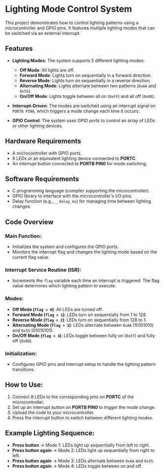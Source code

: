 # Lighting Mode Control System

This project demonstrates how to control lighting patterns using a microcontroller and GPIO pins. It features multiple lighting modes that can be switched via an external interrupt.

## Features
- **Lighting Modes**: The system supports 5 different lighting modes:
  - **Off Mode**: All lights are off.
  - **Forward Mode**: Lights turn on sequentially in a forward direction.
  - **Reverse Mode**: Lights turn on sequentially in a reverse direction.
  - **Alternating Mode**: Lights alternate between two patterns (`0xAA` and `0x55`).
  - **On/Off Mode**: Lights toggle between all on (`0xFF`) and all off (`0x00`).

- **Interrupt-Driven**: The modes are switched using an interrupt signal on `PORTB PIN0`, which triggers a mode change each time it occurs.

- **GPIO Control**: The system uses GPIO ports to control an array of LEDs or other lighting devices.

## Hardware Requirements
- A microcontroller with GPIO ports.
- 8 LEDs or an equivalent lighting device connected to **PORTC**.
- An interrupt button connected to **PORTB PIN0** for mode switching.

## Software Requirements
- C programming language (compiler supporting the microcontroller).
- GPIO library to interface with the microcontroller's I/O pins.
- Delay function (e.g., `__delay_ms`) for managing time between lighting changes.

## Code Overview

### Main Function:
- Initializes the system and configures the GPIO ports.
- Monitors the interrupt flag and changes the lighting mode based on the current flag value.

### Interrupt Service Routine (ISR):
- Increments the `flag` variable each time an interrupt is triggered. The flag value determines which lighting pattern to execute.

### Modes:
- **Off Mode (`flag = 0`)**: All LEDs are turned off.
- **Forward Mode (`flag = 1`)**: LEDs turn on sequentially from 1 to 128.
- **Reverse Mode (`flag = 2`)**: LEDs turn on sequentially from 128 to 1.
- **Alternating Mode (`flag = 3`)**: LEDs alternate between `0xAA` (10101010) and `0x55` (01010101).
- **On/Off Mode (`flag = 4`)**: LEDs toggle between fully on (`0xFF`) and fully off (`0x00`).

### Initialization:
- Configures GPIO pins and interrupt setup to handle the lighting pattern transitions.

## How to Use:
1. Connect 8 LEDs to the corresponding pins on **PORTC** of the microcontroller.
2. Set up an interrupt button on **PORTB PIN0** to trigger the mode change.
3. Upload the code to your microcontroller.
4. Press the interrupt button to switch between different lighting modes.

## Example Lighting Sequence:
- **Press button** → Mode 1: LEDs light up sequentially from left to right.
- **Press button again** → Mode 2: LEDs light up sequentially from right to left.
- **Press button again** → Mode 3: LEDs alternate between `0xAA` and `0x55`.
- **Press button again** → Mode 4: LEDs toggle between on and off.
